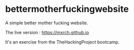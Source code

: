 # bettermotherfuckingwebsite
A simple better mother fucking website.

The live version : https://mxrch.github.io


It's an exercise from the TheHackingProject bootcamp.
